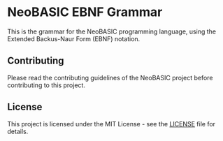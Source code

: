# NeoBASIC EBNF Grammar

This is the grammar for the NeoBASIC programming language, using the Extended Backus-Naur Form (EBNF) notation.

## Contributing

Please read the contributing guidelines of the NeoBASIC project before contributing to this project.

## License

This project is licensed under the MIT License - see the [LICENSE](LICENSE) file for details.